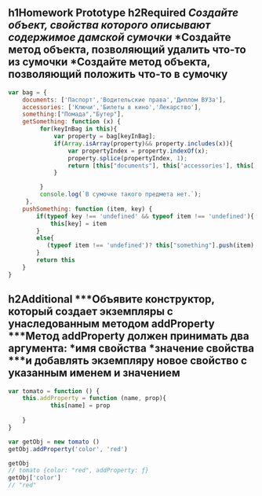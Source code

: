 h1Homework Prototype 
h2Required
***Создайте объект, свойства которого описывают содержимое дамской сумочки***
*Создайте метод объекта, позволяющий удалить что-то из сумочки
*Создайте метод объекта, позволяющий положить что-то в сумочку
---
```js
var bag = {
    documents: ['Паспорт','Водительские права','Диплом ВУЗа'],
    accessories: ['Ключи','Билеты в кино','Лекарство'],
    something:["Помада","Бутер"],
    getSomething: function (x) {
         for(keyInBag in this){
             var property = bag[keyInBag];
             if(Array.isArray(property)&& property.includes(x)){
                 var propertyIndex = property.indexOf(x);
                 property.splice(propertyIndex, 1);
                 return [this["documents"], this['accessories'], this['something']]
             }

         }   
         console.log(`В сумочке такого предмета нет.`);
     },
    pushSomething: function (item, key) {
        if(typeof key !== 'undefined' && typeof item !== 'undefined'){
            this[key] = item 
        }
        else{
           (typeof item !== 'undefined')? this["something"].push(item):console.log('Значение не найдено');      
        }
        return this
    }
}
```
h2Additional
***Объявите конструктор, который создает экземпляры с унаследованным методом addProperty
***Метод addProperty должен принимать два аргумента:
*имя свойства
*значение свойства
***и добавлять экземпляру новое свойство с указанным именем и значением
---
```js
var tomato = function () {
    this.addProperty = function (name, prop){
            this[name] = prop
        
    } 
}

var getObj = new tomato ()
getObj.addProperty('color', 'red')

getObj
// tomato {color: "red", addProperty: ƒ}
getObj['color']
// "red"

```